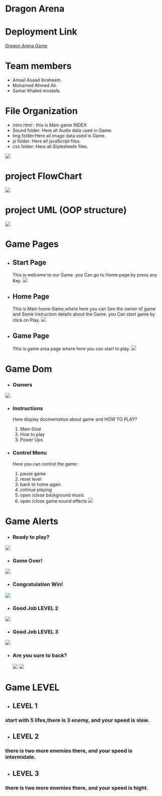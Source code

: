 # Dragon Arena
# Deployment Link
[Dragon Arena Game]()

# Team members
* Amaal Asaad Ibraheem.
* Mohamed Ahmed Ali. 
* Samar Khaled mostafa.

# File Organization
* intro.html : this is Main game INDEX
* Sound folder: Here all Audio data used in Game.
* Img folder:Here all image data used in Game.
* js folder: Here all javaScript files.
* css folder: Here all Stylesheets files.

![](Img/file.png)

# project FlowChart 
![](Img/FlowChart.png)


# project UML (OOP structure)
![](Img/oop.png)


# Game Pages
* ## Start Page
    This is welcome to our Game.
    you Can go to Home page by press any Key.
![](Img/startPage.PNG)

* ## Home Page 
    This is Main home Game,where here you can See the owner of game and Some instruction details about the Game.
    you Can start game by click on Play.
![](Img/homePage.PNG)

* ## Game Page
    This is game area page where here you can start to play.
![](Img/gamePage.PNG)

# Game Dom
* ### Owners
![](Img/9.PNG)

* ### Instructions
    Here display docmentation about game and HOW TO PLAY?
    1. Main Goal
    2. How to play
    3. Power Ups

* ### Control Menu
    Here you can control the game:
    1. pause game
    2. reset level 
    3. back to home again
    4. cotinue playing
    5. open /close background music
    6. open /close game sound effects 
![](Img/10.PNG)


# Game Alerts
* ### Ready to play?
![](Img/1.PNG)
* ### Game Over!
![](Img/2.PNG)
* ### Congratulation Win!
![](Img/8.PNG)
* ### Good Job LEVEL 2
![](Img/6.PNG)
* ### Good Job LEVEL 3
![](Img/7.PNG)
* ### Are you sure to back?
  ![](Img/5.PNG)
  ![](Img/3.PNG)

# Game LEVEL
* ## LEVEL 1
### start with 5 lifes,there is 3 enemy, and your speed is slow. 
* ## LEVEL 2
### there is two more enemies there, and your speed is intermidate. 

* ## LEVEL 3
### there is two more enemies there, and your speed is hight. 

